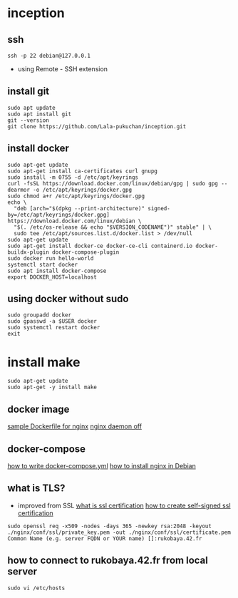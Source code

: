 # inception

## ssh
```
ssh -p 22 debian@127.0.0.1
```
- using Remote - SSH extension

## install git
```
sudo apt update
sudo apt install git
git --version
git clone https://github.com/Lala-pukuchan/inception.git
```

## install docker
```
sudo apt-get update
sudo apt-get install ca-certificates curl gnupg
sudo install -m 0755 -d /etc/apt/keyrings
curl -fsSL https://download.docker.com/linux/debian/gpg | sudo gpg --dearmor -o /etc/apt/keyrings/docker.gpg
sudo chmod a+r /etc/apt/keyrings/docker.gpg
echo \
  "deb [arch="$(dpkg --print-architecture)" signed-by=/etc/apt/keyrings/docker.gpg] https://download.docker.com/linux/debian \
  "$(. /etc/os-release && echo "$VERSION_CODENAME")" stable" | \
  sudo tee /etc/apt/sources.list.d/docker.list > /dev/null
sudo apt-get update
sudo apt-get install docker-ce docker-ce-cli containerd.io docker-buildx-plugin docker-compose-plugin
sudo docker run hello-world
systemctl start docker
sudo apt install docker-compose
export DOCKER_HOST=localhost
```

## using docker without sudo
```
sudo groupadd docker
sudo gpasswd -a $USER docker
sudo systemctl restart docker
exit
```

# install make
```
sudo apt-get update
sudo apt-get -y install make
```

## docker image
[sample Dockerfile for nginx](https://github.com/nginxinc/docker-nginx/blob/73a5acae6945b75b433cafd0c9318e4378e72cbb/mainline/debian/Dockerfile)
[nginx daemon off](https://tottoto-toto.hatenablog.com/)

## docker-compose
[how to write docker-compose.yml](https://docs.docker.com/compose/compose-file/build/)
[how to install nginx in Debian](https://www.digitalocean.com/community/tutorials/how-to-install-nginx-on-debian-11)

## what is TLS?
- improved from SSL
[what is ssl certification](https://www.rworks.jp/system/system-column/sys-entry/21283/)
[how to create self-signed ssl certification](https://www.digitalocean.com/community/tutorials/how-to-create-a-self-signed-ssl-certificate-for-nginx-on-debian-10)
```
sudo openssl req -x509 -nodes -days 365 -newkey rsa:2048 -keyout ./nginx/conf/ssl/private_key.pem -out ./nginx/conf/ssl/certificate.pem
Common Name (e.g. server FQDN or YOUR name) []:rukobaya.42.fr
```

## how to connect to rukobaya.42.fr from local server
```
sudo vi /etc/hosts

```